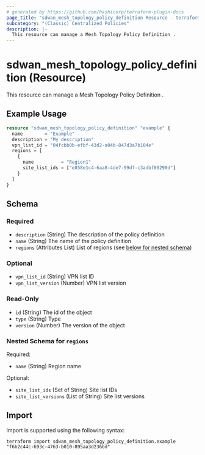 ```yaml
---
# generated by https://github.com/hashicorp/terraform-plugin-docs
page_title: "sdwan_mesh_topology_policy_definition Resource - terraform-provider-sdwan"
subcategory: "(Classic) Centralized Policies"
description: |-
  This resource can manage a Mesh Topology Policy Definition .
---
```


# sdwan_mesh_topology_policy_definition (Resource)

This resource can manage a Mesh Topology Policy Definition .

## Example Usage

```terraform
resource "sdwan_mesh_topology_policy_definition" "example" {
  name        = "Example"
  description = "My description"
  vpn_list_id = "04fcbb0b-efbf-43d2-a04b-847d3a7b104e"
  regions = [
    {
      name          = "Region1"
      site_list_ids = ["e858e1c4-6aa8-4de7-99df-c3adbf80290d"]
    }
  ]
}
```

<!-- schema generated by tfplugindocs -->
## Schema

### Required

- `description` (String) The description of the policy definition
- `name` (String) The name of the policy definition
- `regions` (Attributes List) List of regions (see [below for nested schema](#nestedatt--regions))

### Optional

- `vpn_list_id` (String) VPN list ID
- `vpn_list_version` (Number) VPN list version

### Read-Only

- `id` (String) The id of the object
- `type` (String) Type
- `version` (Number) The version of the object

<a id="nestedatt--regions"></a>
### Nested Schema for `regions`

Required:

- `name` (String) Region name

Optional:

- `site_list_ids` (Set of String) Site list IDs
- `site_list_versions` (List of String) Site list versions

## Import

Import is supported using the following syntax:

```shell
terraform import sdwan_mesh_topology_policy_definition.example "f6b2c44c-693c-4763-b010-895aa3d236bd"
```
